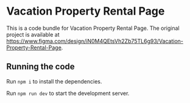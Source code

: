 
  # Vacation Property Rental Page

  This is a code bundle for Vacation Property Rental Page. The original project is available at https://www.figma.com/design/iN0M4QEtsVh2Zb75TL6g93/Vacation-Property-Rental-Page.

  ## Running the code

  Run `npm i` to install the dependencies.

  Run `npm run dev` to start the development server.
  
